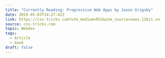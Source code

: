 ```yaml
---
title: "Currently Reading: Progressive Web Apps by Jason Grigsby"
date: 2019-05-03T14:27:42Z
link: https://css-tricks.com?utm_medium=RSS&utm_source=news.12bit.vn
source: css-tricks.com
topic: Webdev
tags:
  - Article
  - book
draft: false
---
```

